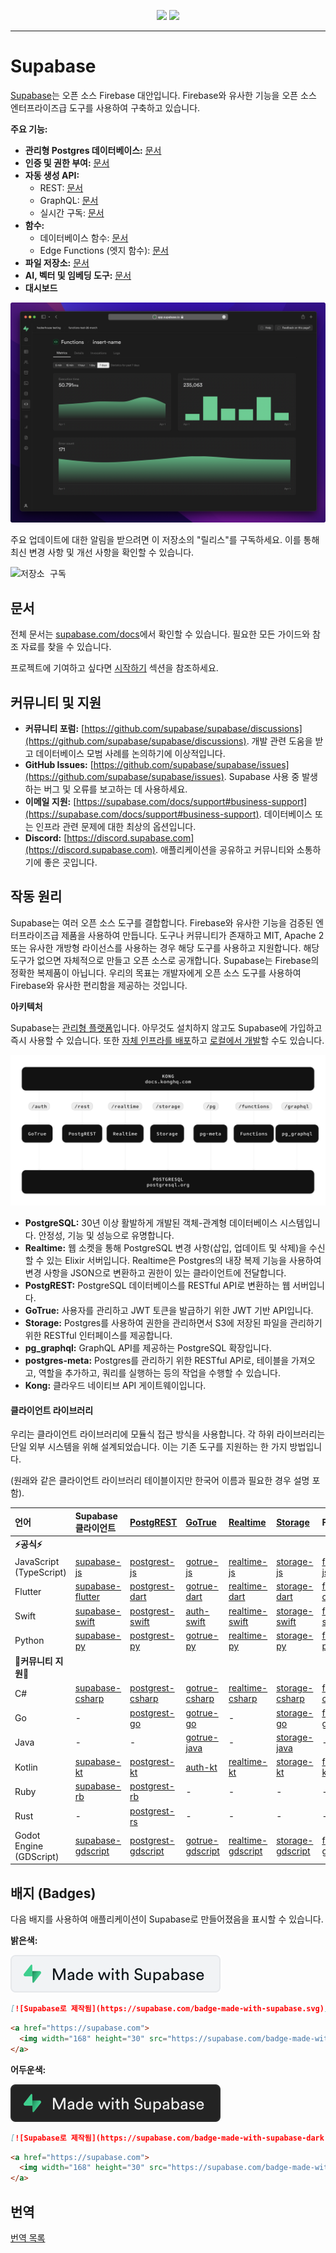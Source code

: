 <p align="center">
<img src="https://user-images.githubusercontent.com/8291514/213727234-cda046d6-28c6-491a-b284-b86c5cede25d.png#gh-light-mode-only">
<img src="https://user-images.githubusercontent.com/8291514/213727225-56186826-bee8-43b5-9b15-86e839d89393.png#gh-dark-mode-only">
</p>

---

# Supabase

[Supabase](https://supabase.com)는 오픈 소스 Firebase 대안입니다.  Firebase와 유사한 기능을 오픈 소스 엔터프라이즈급 도구를 사용하여 구축하고 있습니다.

**주요 기능:**

*   **관리형 Postgres 데이터베이스:** [문서](https://supabase.com/docs/guides/database)
*   **인증 및 권한 부여:** [문서](https://supabase.com/docs/guides/auth)
*   **자동 생성 API:**
    *   REST: [문서](https://supabase.com/docs/guides/api)
    *   GraphQL: [문서](https://supabase.com/docs/guides/graphql)
    *   실시간 구독: [문서](https://supabase.com/docs/guides/realtime)
*   **함수:**
    *   데이터베이스 함수: [문서](https://supabase.com/docs/guides/database/functions)
    *   Edge Functions (엣지 함수): [문서](https://supabase.com/docs/guides/functions)
*   **파일 저장소:** [문서](https://supabase.com/docs/guides/storage)
* **AI, 벡터 및 임베딩 도구:** [문서](https://supabase.com/docs/guides/ai)
*   **대시보드**

![Supabase 대시보드](https://raw.githubusercontent.com/supabase/supabase/master/apps/www/public/images/github/supabase-dashboard.png)

주요 업데이트에 대한 알림을 받으려면 이 저장소의 "릴리스"를 구독하세요. 이를 통해 최신 변경 사항 및 개선 사항을 확인할 수 있습니다.

<kbd><img src="https://raw.githubusercontent.com/supabase/supabase/d5f7f413ab356dc1a92075cb3cee4e40a957d5b1/web/static/watch-repo.gif" alt="저장소 구독"/></kbd>

## 문서

전체 문서는 [supabase.com/docs](https://supabase.com/docs)에서 확인할 수 있습니다. 필요한 모든 가이드와 참조 자료를 찾을 수 있습니다.

프로젝트에 기여하고 싶다면 [시작하기](./../DEVELOPERS.md) 섹션을 참조하세요.

## 커뮤니티 및 지원

*   **커뮤니티 포럼:** [https://github.com/supabase/supabase/discussions](https://github.com/supabase/supabase/discussions).  개발 관련 도움을 받고 데이터베이스 모범 사례를 논의하기에 이상적입니다.
*   **GitHub Issues:** [https://github.com/supabase/supabase/issues](https://github.com/supabase/supabase/issues).  Supabase 사용 중 발생하는 버그 및 오류를 보고하는 데 사용하세요.
*   **이메일 지원:** [https://supabase.com/docs/support#business-support](https://supabase.com/docs/support#business-support). 데이터베이스 또는 인프라 관련 문제에 대한 최상의 옵션입니다.
*   **Discord:** [https://discord.supabase.com](https://discord.supabase.com).  애플리케이션을 공유하고 커뮤니티와 소통하기에 좋은 곳입니다.

## 작동 원리

Supabase는 여러 오픈 소스 도구를 결합합니다.  Firebase와 유사한 기능을 검증된 엔터프라이즈급 제품을 사용하여 만듭니다.  도구나 커뮤니티가 존재하고 MIT, Apache 2 또는 유사한 개방형 라이선스를 사용하는 경우 해당 도구를 사용하고 지원합니다.  해당 도구가 없으면 자체적으로 만들고 오픈 소스로 공개합니다.  Supabase는 Firebase의 정확한 복제품이 아닙니다. 우리의 목표는 개발자에게 오픈 소스 도구를 사용하여 Firebase와 유사한 편리함을 제공하는 것입니다.

**아키텍처**

Supabase는 [관리형 플랫폼](https://supabase.com/dashboard)입니다.  아무것도 설치하지 않고도 Supabase에 가입하고 즉시 사용할 수 있습니다.  또한 [자체 인프라를 배포](https://supabase.com/docs/guides/hosting/overview)하고 [로컬에서 개발](https://supabase.com/docs/guides/local-development)할 수도 있습니다.

![아키텍처](./../apps/docs/public/img/supabase-architecture.svg)

*   **PostgreSQL:** 30년 이상 활발하게 개발된 객체-관계형 데이터베이스 시스템입니다.  안정성, 기능 및 성능으로 유명합니다.
*   **Realtime:** 웹 소켓을 통해 PostgreSQL 변경 사항(삽입, 업데이트 및 삭제)을 수신할 수 있는 Elixir 서버입니다.  Realtime은 Postgres의 내장 복제 기능을 사용하여 변경 사항을 JSON으로 변환하고 권한이 있는 클라이언트에 전달합니다.
*   **PostgREST:** PostgreSQL 데이터베이스를 RESTful API로 변환하는 웹 서버입니다.
*   **GoTrue:** 사용자를 관리하고 JWT 토큰을 발급하기 위한 JWT 기반 API입니다.
*   **Storage:** Postgres를 사용하여 권한을 관리하면서 S3에 저장된 파일을 관리하기 위한 RESTful 인터페이스를 제공합니다.
*   **pg_graphql:** GraphQL API를 제공하는 PostgreSQL 확장입니다.
*   **postgres-meta:** Postgres를 관리하기 위한 RESTful API로, 테이블을 가져오고, 역할을 추가하고, 쿼리를 실행하는 등의 작업을 수행할 수 있습니다.
*   **Kong:** 클라우드 네이티브 API 게이트웨이입니다.

#### 클라이언트 라이브러리

우리는 클라이언트 라이브러리에 모듈식 접근 방식을 사용합니다. 각 하위 라이브러리는 단일 외부 시스템을 위해 설계되었습니다. 이는 기존 도구를 지원하는 한 가지 방법입니다.

(원래와 같은 클라이언트 라이브러리 테이블이지만 한국어 이름과 필요한 경우 설명 포함).

| 언어                       | Supabase 클라이언트                                                    | [PostgREST](https://www.postgresql.org/)                                                                         | [GoTrue](https://github.com/supabase/gotrue)                                                                                | [Realtime](https://github.com/supabase/realtime)                                                                              | [Storage](https://github.com/supabase/storage-api)                                                                                 | Functions                                                                               |
| :-------------------------- | :------------------------------------------------------------------ | :-------------------------------------------------------------------------------- | :------------------------------------------------------------------------------------ | :----------------------------------------------------------------------------------- | :-------------------------------------------------------------------------------------- | :----------------------------------------------------------------------------------- |
| **⚡️공식⚡️**              |                                                                     |                                                                                   |                                                                                      |                                                                                     |                                                                                        |                                                                                      |
| JavaScript (TypeScript)     | [supabase-js](https://github.com/supabase/supabase-js)               | [postgrest-js](https://github.com/supabase/postgrest-js)                             | [gotrue-js](https://github.com/supabase/gotrue-js)                                     | [realtime-js](https://github.com/supabase/realtime-js)                                 | [storage-js](https://github.com/supabase/storage-js)                                   | [functions-js](https://github.com/supabase/functions-js)                             |
| Flutter                     | [supabase-flutter](https://github.com/supabase/supabase-flutter)     | [postgrest-dart](https://github.com/supabase/postgrest-dart)                         | [gotrue-dart](https://github.com/supabase/gotrue-dart)                                 | [realtime-dart](https://github.com/supabase/realtime-dart)                             | [storage-dart](https://github.com/supabase/storage-dart)                               | [functions-dart](https://github.com/supabase/functions-dart)                         |
| Swift                      | [supabase-swift](https://github.com/supabase/supabase-swift)          | [postgrest-swift](https://github.com/supabase/supabase-swift/tree/main/Sources/PostgREST) | [auth-swift](https://github.com/supabase/supabase-swift/tree/main/Sources/Auth)     | [realtime-swift](https://github.com/supabase/supabase-swift/tree/main/Sources/Realtime) | [storage-swift](https://github.com/supabase/supabase-swift/tree/main/Sources/Storage) | [functions-swift](https://github.com/supabase/supabase-swift/tree/main/Sources/Functions) |
| Python                      | [supabase-py](https://github.com/supabase/supabase-py)               | [postgrest-py](https://github.com/supabase/postgrest-py)                             | [gotrue-py](https://github.com/supabase/gotrue-py)                                     | [realtime-py](https://github.com/supabase/realtime-py)                                 | [storage-py](https://github.com/supabase/storage-py)                                   | [functions-py](https://github.com/supabase/functions-py)                             |
| **💚커뮤니티 지원💚**    |                                                                     |                                                                                   |                                                                                      |                                                                                     |                                                                                        |                                                                                      |
| C#                          | [supabase-csharp](https://github.com/supabase-community/supabase-csharp) | [postgrest-csharp](https://github.com/supabase-community/postgrest-csharp)           | [gotrue-csharp](https://github.com/supabase-community/gotrue-csharp)                 | [realtime-csharp](https://github.com/supabase-community/realtime-csharp)             | [storage-csharp](https://github.com/supabase-community/storage-csharp)                 | [functions-csharp](https://github.com/supabase-community/functions-csharp)           |
| Go                          | -                                                                   | [postgrest-go](https://github.com/supabase-community/postgrest-go)                     | [gotrue-go](https://github.com/supabase-community/gotrue-go)                           | -                                                                                   | [storage-go](https://github.com/supabase-community/storage-go)                       | [functions-go](https://github.com/supabase-community/functions-go)                   |
| Java                        | -                                                                   | -                                                                                   | [gotrue-java](https://github.com/supabase-community/gotrue-java)                       | -                                                                                   | [storage-java](https://github.com/supabase-community/storage-java)                   | -                                                                                   |
| Kotlin                      | [supabase-kt](https://github.com/supabase-community/supabase-kt)       | [postgrest-kt](https://github.com/supabase-community/supabase-kt/tree/master/Postgrest) | [auth-kt](https://github.com/supabase-community/supabase-kt/tree/master/Auth)         | [realtime-kt](https://github.com/supabase-community/supabase-kt/tree/master/Realtime)   | [storage-kt](https://github.com/supabase-community/supabase-kt/tree/master/Storage)   | [functions-kt](https://github.com/supabase-community/supabase-kt/tree/master/Functions) |
| Ruby                      | [supabase-rb](https://github.com/supabase-community/supabase-rb)      |      [postgrest-rb](https://github.com/supabase-community/postgrest-rb)                                                                             |    -                                                                                  |        -                                                                            |     -                                                                                 |          -                                                                          |
| Rust                      |      -                                                                 |       [postgrest-rs](https://github.com/supabase-community/postgrest-rs)                                                                            |      -                                                                                 |       -                                                                             |       -                                                                                |         -                                                                           |
| Godot Engine (GDScript)      |   [supabase-gdscript](https://github.com/supabase-community/godot-engine.supabase)                                                                  |        [postgrest-gdscript](https://github.com/supabase-community/postgrest-gdscript)                                                                            |        [gotrue-gdscript](https://github.com/supabase-community/gotrue-gdscript)                                                                                |    [realtime-gdscript](https://github.com/supabase-community/realtime-gdscript)                                                                                  |         [storage-gdscript](https://github.com/supabase-community/storage-gdscript)                                                                                 |  [functions-gdscript](https://github.com/supabase-community/functions-gdscript)                                                                                       |

## 배지 (Badges)

다음 배지를 사용하여 애플리케이션이 Supabase로 만들어졌음을 표시할 수 있습니다.

**밝은색:**

![Supabase로 제작됨](./../apps/www/public/badge-made-with-supabase.svg)

```md
[![Supabase로 제작됨](https://supabase.com/badge-made-with-supabase.svg)](https://supabase.com)
```

```html
<a href="https://supabase.com">
  <img width="168" height="30" src="https://supabase.com/badge-made-with-supabase.svg" alt="Supabase로 제작됨" />
</a>
```

**어두운색:**

![Supabase로 제작됨 (어두운 버전)](./../apps/www/public/badge-made-with-supabase-dark.svg)

```md
[![Supabase로 제작됨](https://supabase.com/badge-made-with-supabase-dark.svg)](https://supabase.com)
```

```html
<a href="https://supabase.com">
  <img width="168" height="30" src="https://supabase.com/badge-made-with-supabase-dark.svg" alt="Supabase로 제작됨" />
</a>
```

## 번역

[번역 목록](./languages.md)

